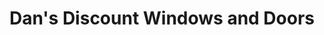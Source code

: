 ---
title: "Dan's Discount Windows and Doors"
url: /kitchener/dans-discount-windows-and-doors/
shop: Baumarkt
---